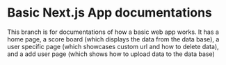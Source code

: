 # Basic Next.js App documentations

This branch is for documentations of how a basic web app works.
It has a home page, a score board (which displays the data from the data base), a user specific page (which showcases custom url and how to delete data), and a add user page (which shows how to upload data to the data base)
